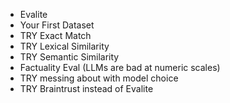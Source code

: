 - Evalite
- Your First Dataset
- TRY Exact Match
- TRY Lexical Similarity
- TRY Semantic Similarity
- Factuality Eval (LLMs are bad at numeric scales)
- TRY messing about with model choice
- TRY Braintrust instead of Evalite
